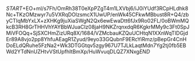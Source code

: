 $START$+EO+ml/s7Fh/OmRh38T0eXpPZgT4m1LXVbj6/iJ0iYUdf3RCpHLdhk8Nc+TKzOMzwyr7u5VXRqDOlzsmcX1UwUP/enWk45CFkwMBbust8R+Q4/zbyCTIqMbYxLX+zXHKg9juXiaSWgN2Qx6ewEwaDtt6fJx9Ro02FL/0oBWmMQkcB3RH8GrTHHVhYAYBbWJuaCIz08jaH9NKZrqnxdqR6KgkrMMy9c3Ft0SpJMiVFOQq+SjSXCHmZizURq8X/1684/VZMcbauKZQuUCHtqN1XXnWqTIDGjdEr89A8vjo2pp8YhfuAEagR1Zyud/9eyo33GQubnF9ERcYiRmz/pBepGr4CnHDoELdQRuhe5FzNa2+Wk3DTGGtqv5zgy967U7TJLkLaqtMdn7Yg2tj0fb5EBWd2YTdNnUZHtvVStUpfhItBmXp/HuWvuqDLQZ7XNxg$END$